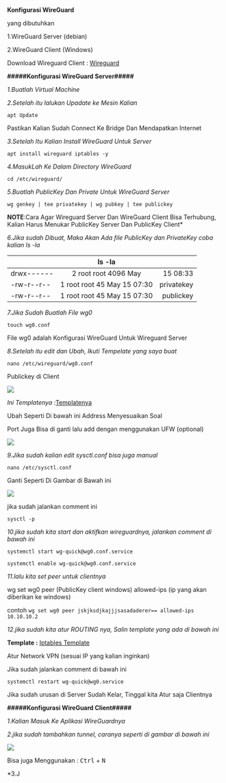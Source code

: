 **Konfigurasi WireGuard**

yang dibutuhkan 

  1.WireGuard Server (debian)

  2.WireGuard Client (Windows)

  Download Wireguard Client : [Wireguard](https://download.wireguard.com/windows-client/wireguard-installer.exe)

**#####Konfigurasi WireGuard Server#####**

*1.Buatlah Virtual Machine*

*2.Setelah itu lalukan Upadate ke Mesin Kalian*

```apt Update```

Pastikan Kalian Sudah Connect Ke Bridge Dan Mendapatkan Internet

*3.Setelah Itu Kalian Install WireGuard Untuk Server*

```apt install wireguard iptables -y```

*4.MasukLah Ke Dalam Directory WireGuard*

```cd /etc/wireguard/```

*5.Buatlah PublicKey Dan Private Untuk WireGuard Server*

```wg genkey | tee privatekey | wg pubkey | tee publickey```

**NOTE**:Cara Agar Wireguard Server Dan WireGuard Client Bisa Terhubung, Kalian Harus Menukar PublicKey Server Dan PublicKey Client*

*6.Jika sudah Dibuat, Maka Akan Ada file PublicKey dan PrivateKey coba kalian ls -la*

|  |  ls -la | |
|:--------|:----------------------:|--------:|
|drwx------   |       2 root root 4096 May      |    15 08:33 |
| -rw-r--r--     |        1 root root   45 May 15 07:30     |     privatekey|
|-rw-r--r--    |        1 root root   45 May 15 07:30   |   publickey|


*7.Jika Sudah Buatlah File wg0*

```touch wg0.conf```

File wg0 adalah Konfigurasi WireGuard Untuk Wireguard Server

*8.Setelah itu edit dan Ubah, Ikuti Tempelate yang saya buat*

```nano /etc/wireguard/wg0.conf```

Publickey di Client

![](https://github.com/Cpixiee/Upload/blob/main/Publickey.png)

*Ini Templatenya :*[Templatenya](https://github.com/Cpixiee/Administrasi-System-Jaringan/blob/main/code%20github1.1txt.txt)

Ubah Seperti Di bawah ini Address Menyesuaikan Soal 

Port Juga Bisa di ganti lalu add dengan menggunakan UFW (optional)

![](https://github.com/Cpixiee/Upload/blob/main/wgo.png)

*9.Jika sudah kalian edit sysctl.conf bisa juga manual*

```nano /etc/sysctl.conf```

Ganti Seperti Di Gambar di Bawah ini

![](https://github.com/Cpixiee/Upload/blob/main/systcl.png)

jika sudah jalankan comment ini

```sysctl -p```

*10.jika sudah kita start dan aktifkan wireguardnya, jalankan comment di bawah ini*

```systemctl start wg-quick@wg0.conf.service```

```systemctl enable wg-quick@wg0.conf.service```

*11.lalu kita set peer untuk clientnya*

 wg set wg0 peer (PublicKey client windows) allowed-ips (ip yang akan diberikan ke windows)

contoh
```wg set wg0 peer jskjksdjkajjjsasadaderer== allowed-ips 10.10.10.2```

*12.jika sudah kita atur ROUTING nya, Salin template yang ada di bawah ini*

**Template :** [Iptables Template](https://github.com/Cpixiee/Upload/blob/main/code%20iptables.txt)

Atur Network VPN (sesuai IP yang kalian inginkan)

Jika sudah jalankan comment di bawah ini

```systemctl restart wg-quick@wg0.service```

Jika sudah urusan di Server Sudah Kelar, Tinggal kita Atur saja Clientnya

**#####Konfigurasi WireGuard Client#####**

*1.Kalian Masuk Ke Aplikasi WireGuardnya*

*2.jika sudah tambahkan tunnel, caranya seperti di gambar di bawah ini*

![](https://github.com/Cpixiee/Upload/blob/main/Wireguard%20Client.png)

Bisa juga Menggunakan : <kbd>Ctrl</kbd> + <kbd>N</kbd>

*3.J
